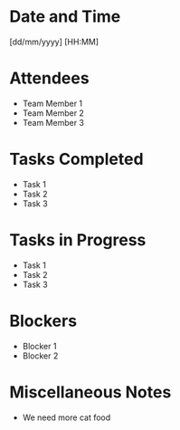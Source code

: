 # Date and Time

[dd/mm/yyyy]
[HH:MM]

# Attendees

- Team Member 1
- Team Member 2
- Team Member 3

# Tasks Completed

- Task 1
- Task 2
- Task 3

# Tasks in Progress

- Task 1
- Task 2
- Task 3

# Blockers

- Blocker 1
- Blocker 2

# Miscellaneous Notes

- We need more cat food